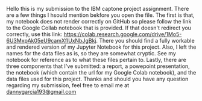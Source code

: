 Hello this is my submission to the IBM captone project assignment. There are a few things I hsould mention bekfore you open the file. 
The first is that, my notebook does not render correctly on GitHub so please follow the link to the Google Collab notebook that is provided.
If that doesn't redirect you correctly, use this link: https://colab.research.google.com/drive/1Mo5-6U3MxpAk05eU9camXflUxNbJgBkj.
There you should find a fully workable and rendered version of my Jupyter Notebook for this project. 
Also, I left the names for the data files as is, so they are somewhat cryptic. See my notebook for reference as to what these files pertain to. 
Lastly, there are three components that I've submitted: a report, a powepoint presentation, the notebook (which contain the url for my 
Google Colab notebook), and the data files used for this project. 
Thanks and should you have any question regarding my submission, feel free to email me at dannygarcia193@gmail.com
